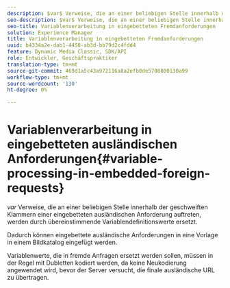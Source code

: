 ```yaml
---
description: $var$ Verweise, die an einer beliebigen Stelle innerhalb der geschweiften Klammern einer eingebetteten ausländischen Anforderung auftreten, werden durch übereinstimmende Variablendefinitionswerte ersetzt.
seo-description: $var$ Verweise, die an einer beliebigen Stelle innerhalb der geschweiften Klammern einer eingebetteten ausländischen Anforderung auftreten, werden durch übereinstimmende Variablendefinitionswerte ersetzt.
seo-title: Variablenverarbeitung in eingebetteten Fremdanforderungen
solution: Experience Manager
title: Variablenverarbeitung in eingebetteten Fremdanforderungen
uuid: b4334a2e-dab1-4458-ab3d-bb79d2c4fdd4
feature: Dynamic Media Classic, SDK/API
role: Entwickler, Geschäftspraktiker
translation-type: tm+mt
source-git-commit: 469d1a5c43a972116a8a2efb0de5708800130a99
workflow-type: tm+mt
source-wordcount: '130'
ht-degree: 0%

---
```



# Variablenverarbeitung in eingebetteten ausländischen Anforderungen{#variable-processing-in-embedded-foreign-requests}

$var$ Verweise, die an einer beliebigen Stelle innerhalb der geschweiften Klammern einer eingebetteten ausländischen Anforderung auftreten, werden durch übereinstimmende Variablendefinitionswerte ersetzt.

Dadurch können eingebettete ausländische Anforderungen in eine Vorlage in einem Bildkatalog eingefügt werden.

Variablenwerte, die in fremde Anfragen ersetzt werden sollen, müssen in der Regel mit Dubletten kodiert werden, da keine Neukodierung angewendet wird, bevor der Server versucht, die finale ausländische URL zu übertragen.
